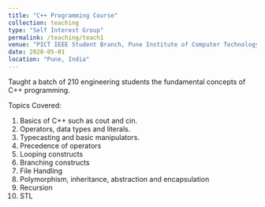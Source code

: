 ```yaml
---
title: "C++ Programming Course"
collection: teaching
type: "Self Interest Group"
permalink: /teaching/teach1
venue: "PICT IEEE Student Branch, Pune Institute of Computer Technology"
date: 2020-05-01
location: "Pune, India"
---
```


Taught a batch of 210 engineering students the fundamental concepts of C++ programming. 

Topics Covered:
1. Basics of C++ such as cout and cin.
2. Operators, data types and literals.
3. Typecasting and basic manipulators.
4. Precedence of operators
5. Looping constructs
6. Branching constructs
7. File Handling
8. Polymorphism, inheritance, abstraction and encapsulation
9. Recursion
10. STL


